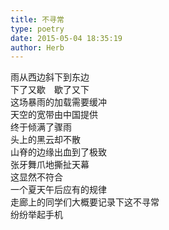 ```yaml
---  
title: 不寻常  
type: poetry  
date: 2015-05-04 18:35:19  
author: Herb    
---  
```

雨从西边斜下到东边  
下了又歇　歇了又下  
这场暴雨的加载需要缓冲  
天空的宽带由中国提供    
终于倾满了骤雨  
头上的黑云却不散  
山脊的边缘出血到了极致  
张牙舞爪地撕扯天幕    
这显然不符合  
一个夏天午后应有的规律  
走廊上的同学们大概要记录下这不寻常  
纷纷举起手机  
